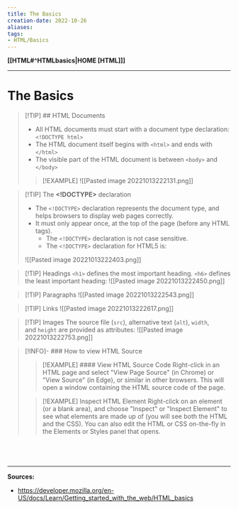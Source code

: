 ```yaml
---
title: The Basics
creation-date: 2022-10-26
aliases:
tags:
- HTML/Basics
---
```

**[[HTML#^HTMLbasics|HOME [HTML]]]**

---
# The Basics
>[!TIP] ## HTML Documents
>- All HTML documents must start with a document type declaration: `<!DOCTYPE html>`
>- The HTML document itself begins with `<html>` and ends with `</html>`
>- The visible part of the HTML document is between `<body>` and `</body>`
> 
> >[!EXAMPLE]
> >![[Pasted image 20221013222131.png]]

>[!TIP] The **<!DOCTYPE>** declaration
>- The `<!DOCTYPE>` declaration represents the document type, and helps browsers to display web pages correctly.
>- It must only appear once, at the top of the page (before any HTML tags).
>	- The `<!DOCTYPE>` declaration is not case sensitive.
>	- The `<!DOCTYPE>` declaration for HTML5 is:
>
> ![[Pasted image 20221013222403.png]]

>[!TIP] Headings
> `<h1>` defines the most important heading. `<h6>` defines the least important heading:
> ![[Pasted image 20221013222450.png]]

>[!TIP] Paragraphs
>![[Pasted image 20221013222543.png]]

>[!TIP] Links
>![[Pasted image 20221013222617.png]]

>[!TIP] Images
> The source file (`src`), alternative text (`alt`), `width`, and `height` are provided as attributes:
> ![[Pasted image 20221013222753.png]]

>[!INFO]- ### How to view HTML Source
>>[!EXAMPLE] #### View HTML Source Code
>> Right-click in an HTML page and select "View Page Source" (in Chrome) or "View Source" (in Edge), or similar in other browsers. This will open a window containing the HTML source code of the page.
>
>>[!EXAMPLE] Inspect HTML Element
>> Right-click on an element (or a blank area), and choose "Inspect" or "Inspect Element" to see what elements are made up of (you will see both the HTML and the CSS). You can also edit the HTML or CSS on-the-fly in the Elements or Styles panel that opens.

# 

<br>

---
**Sources:**
- https://developer.mozilla.org/en-US/docs/Learn/Getting_started_with_the_web/HTML_basics
